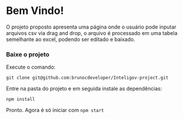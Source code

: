 # Bem Vindo!

O projeto proposto apresenta uma página onde o usuário pode inputar arquivos csv via drag and drop, o arquivo é processado em uma tabela semelhante ao excel, podendo ser editado e baixado.

### Baixe o projeto

Execute o comando:

`git clone git@github.com:brunocdeveloper/Inteligov-project.git`

Entre na pasta do projeto e em seguida instale as dependências:

`npm install`

Pronto. Agora é só iniciar com `npm start`
